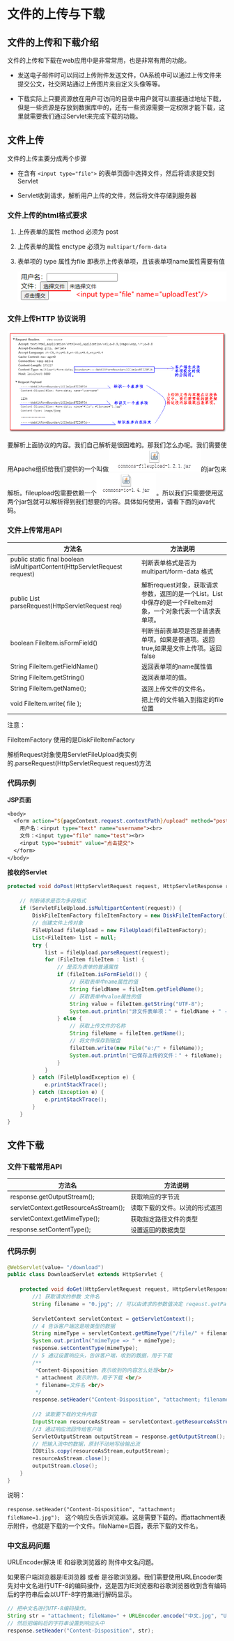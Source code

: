 # 文件的上传与下载

## 文件的上传和下载介绍

文件的上传和下载在web应用中是非常常用，也是非常有用的功能。

-   发送电子邮件时可以同过上传附件发送文件，OA系统中可以通过上传文件来提交公文，社交网站通过上传图片来自定义头像等等。

-   下载实际上只要资源放在用户可访问的目录中用户就可以直接通过地址下载，但是一些资源是存放到数据库中的，还有一些资源需要一定权限才能下载，这里就需要我们通过Servlet来完成下载的功能。



## 文件上传

文件的上传主要分成两个步骤

-   在含有 `<input type="file">` 的表单页面中选择文件，然后将请求提交到Servlet

-   Servlet收到请求，解析用户上传的文件，然后将文件存储到服务器

### 文件上传的html格式要求

1.  上传表单的属性 method 必须为 post

2.  上传表单的属性 enctype 必须为 `multipart/form-data`

3.  表单项的 type 属性为file 即表示上传表单项，且该表单项name属性需要有值

    ![image-20201016191230807](_images/image-20201016191230807.png)

### 文件上传HTTP 协议说明

![img](_images/clip_image001-1602846786908.png)

要解析上面协议的内容。我们自己解析是很困难的。那我们怎么办呢。我们需要使用Apache组织给我们提供的一个叫做![img](_images/clip_image002.png)的jar包来解析。fileupload包需要依赖一个![img](_images/clip_image004.png)。所以我们只需要使用这两个jar包就可以解析得到我们想要的内容。具体如何使用，请看下面的java代码。

### 文件上传常用API
|方法名|方法说明|
|-|-|
|public static final boolean isMultipartContent(HttpServletRequest request)|判断表单格式是否为 multipart/form-data 格式|
|public List parseRequest(HttpServletRequest req)|解析request对象，获取请求参数，返回的是一个List，List中保存的是一个FileItem对象，一个对象代表一个请求表单项。|
|boolean FileItem.isFormField() |判断当前表单项是否是普通表单项。如果是普通项。返回true,如果是文件上传项。返回false|
|String FileItem.getFieldName()|返回表单项的name属性值|
|String FileItem.getString()|返回表单项的值。|
|String FileItem.getName();|返回上传文件的文件名。|
|void FileItem.write( file );|把上传的文件输入到指定的file位置|

注意：

FileItemFactory 使用的是DiskFileItemFactory

解析Request对象使用ServletFileUpload类实例的.parseRequest(HttpServletRequest request)方法

### 代码示例

**JSP页面**

```jsp
<body>
  <form action="${pageContext.request.contextPath}/upload" method="post" enctype="multipart/form-data">
    用户名：<input type="text" name="username"><br>
    文件：<input type="file" name="test"><br>
    <input type="submit" value="点击提交">
  </form>
</body>
```

**接收的Servlet**

```java
protected void doPost(HttpServletRequest request, HttpServletResponse response) throws ServletException, IOException {

    // 判断请求是否为多段格式
    if (ServletFileUpload.isMultipartContent(request)) {
        DiskFileItemFactory fileItemFactory = new DiskFileItemFactory();
        // 创建文件上传对象
        FileUpload fileUpload = new FileUpload(fileItemFactory);
        List<FileItem> list = null;
        try {
            list = fileUpload.parseRequest(request);
            for (FileItem fileItem : list) {
                // 是否为表单的普通属性
                if (fileItem.isFormField()) {
                    // 获取表单中name属性的值
                    String fieldName = fileItem.getFieldName();
                    // 获取表单中value属性的值
                    String value = fileItem.getString("UTF-8");
                    System.out.println("非文件表单项：" + fieldName + " --> " + value);
                } else {
                    // 获取上传文件的名称
                    String fileName = fileItem.getName();
                    // 将文件保存到磁盘
                    fileItem.write(new File("e:/" + fileName));
                    System.out.println("已保存上传的文件：" + fileName);
                }
            }
        } catch (FileUploadException e) {
            e.printStackTrace();
        } catch (Exception e) {
            e.printStackTrace();
        }
    }
}
```



## 文件下载

### 文件下载常用API

| 方法名 | 方法说明 |
| ------ | -------- |
|response.getOutputStream();        |获取响应的字节流|
|servletContext.getResourceAsStream();|   读取下载的文件。以流的形式返回|
|servletContext.getMimeType();     |  获取指定路径文件的类型|
|response.setContentType();        |设置返回的数据类型 | 解决响应中文乱码|

### 代码示例

```java
@WebServlet(value= "/download")
public class DownloadServlet extends HttpServlet {

    protected void doGet(HttpServletRequest request, HttpServletResponse response) throws ServletException, IOException {
        //1 获取请求的参数 文件名
        String filename = "0.jpg"; // 可以由请求的参数值决定 reqeust.getParemeter()，这里拟定。

        ServletContext servletContext = getServletContext();
        // 4 告诉客户端这是啥类型的数据
        String mimeType = servletContext.getMimeType("/file/" + filename);
        System.out.println("mimeType => " + mimeType);
        response.setContentType(mimeType);
        // 5 通过设置响应头，告诉客户端，收到的数据，用于下载
        /**
         *Content-Disposition 表示收到的内容怎么处理<br/>
         * attachment 表示附件，用于下载 <br/>
         * filename=文件名 <br/>
         */
        response.setHeader("Content-Disposition", "attachment; filename=" + filename);

        //2 读取要下载的文件内容
        InputStream resourceAsStream = servletContext.getResourceAsStream("/file/" + filename);
        //3 通过响应流回传给客户端
        ServletOutputStream outputStream = response.getOutputStream();
        // 把输入流中的数据，原封不动地写给输出流
        IOUtils.copy(resourceAsStream,outputStream);
        resourceAsStream.close();
        outputStream.close();
    }
}
```

说明：

`response.setHeader("Content-Disposition", "attachment; fileName=1.jpg"); ` 这个响应头告诉浏览器。这是需要下载的。而attachment表示附件，也就是下载的一个文件。fileName=后面，表示下载的文件名。

### 中文乱码问题

URLEncoder解决 IE 和谷歌浏览器的 附件中文名问题。

如果客户端浏览器是IE浏览器 或者 是谷歌浏览器。我们需要使用URLEncoder类先对中文名进行UTF-8的编码操作，这是因为IE浏览器和谷歌浏览器收到含有编码后的字符串后会以UTF-8字符集进行解码显示。

```java
// 把中文名进行UTF-8编码操作。
String str = "attachment; fileName=" + URLEncoder.encode("中文.jpg", "UTF-8");
// 然后把编码后的字符串设置到响应头中
response.setHeader("Content-Disposition", str);
```

